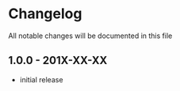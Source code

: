 # Changelog

All notable changes will be documented in this file

## 1.0.0 - 201X-XX-XX

- initial release
